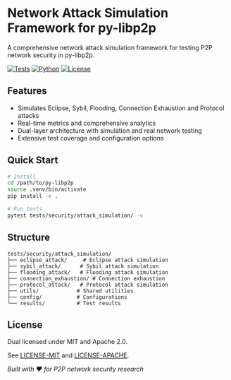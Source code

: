 # Network Attack Simulation Framework for py-libp2p

A comprehensive network attack simulation framework for testing P2P network security in py-libp2p.

[![Tests](https://img.shields.io/badge/tests-passing-brightgreen.svg)](https://github.com/libp2p/py-libp2p)
[![Python](https://img.shields.io/badge/python-3.8+-blue.svg)](https://python.org)
[![License](https://img.shields.io/badge/license-MIT%20%2F%20Apache--2.0-blue.svg)](https://github.com/libp2p/py-libp2p)

## Features

- Simulates Eclipse, Sybil, Flooding, Connection Exhaustion and Protocol attacks
- Real-time metrics and comprehensive analytics
- Dual-layer architecture with simulation and real network testing
- Extensive test coverage and configuration options

## Quick Start

```bash
# Install
cd /path/to/py-libp2p
source .venv/bin/activate
pip install -e .

# Run tests
pytest tests/security/attack_simulation/ -v
```

## Structure

```
tests/security/attack_simulation/
├── eclipse_attack/     # Eclipse attack simulation
├── sybil_attack/      # Sybil attack simulation 
├── flooding_attack/   # Flooding attack simulation
├── connection_exhaustion/ # Connection exhaustion
├── protocol_attack/   # Protocol attack simulation
├── utils/            # Shared utilities
├── config/           # Configurations
└── results/          # Test results
```

## License

Dual licensed under MIT and Apache 2.0.

See [LICENSE-MIT](../../../LICENSE-MIT) and [LICENSE-APACHE](../../../LICENSE-APACHE).

*Built with ❤️ for P2P network security research*
